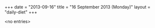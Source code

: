 +++
date = "2013-09-16"
title = "16 September 2013 (Monday)"
layout = "daily-diet"
+++

\<no entries\>